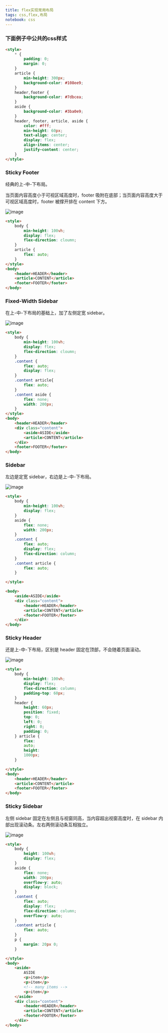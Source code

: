 ```yaml
---
title: flex实现常用布局
tags: css,flex,布局
notebook: css
---
```


### 下面例子中公共的css样式

```html
<style>
    * {
        padding: 0;
        margin: 0;
    }
    article {
        min-height: 300px;
        background-color: #108ee9;
    }
    header,footer {
        background-color: #7dbcea;
    }
    aside {
        background-color: #3ba0e9;
    }
    header, footer, article, aside {
        color: #fff;
        min-height: 60px;
        text-align: center;
        display: flex;
        align-items: center;
        justify-content: center;
    }
</style>
```

### Sticky Footer

经典的上-中-下布局。

当页面内容高度小于可视区域高度时，footer 吸附在底部；当页面内容高度大于可视区域高度时，footer 被撑开排在 content 下方。

![image](http://picabstract.preview.ftn.qq.com:8080/ftn_pic_abs_v2/277d4658883153d0f616f9aaf64eafdf30483761773d5ce79ac04e4c28244d23143f929d31e50b243747573e5aca9725?pictype=scale&from=30113&version=2.0.0.2&uin=406490508&fname=20171219-1.png&size=1024)

```html
<style>
    body {
        min-height: 100vh;
        display: flex;
        flex-direction: cloumn;
    }
    article {
        flex: auto;
    }
</style>
<body> 
    <header>HEADER</header> 
    <article>CONTENT</article> 
    <footer>FOOTER</footer> 
</body>

```

### Fixed-Width Sidebar

在上-中-下布局的基础上，加了左侧定宽 sidebar。

![image](http://picabstract.preview.ftn.qq.com:8080/ftn_pic_abs_v2/21d01862a752d1c204e2fe7644b4cc78af1dc830b53c6fd2c387d86a87e777fe112bfce66c102c275f98b9b61f1b5f26?pictype=scale&from=30113&version=2.0.0.2&uin=406490508&fname=20171219-2.png&size=1024)

```html
<style>
    body {
        min-height: 100vh;
        display: flex;
        flex-direction: cloumn;
    }
    .content {
        flex: auto;
        display: flex;
    }
    .content article{
        flex: auto;
    }
    .content aside {
        flex: none;
        width: 200px;
    }
</style>
<body> 
    <header>HEADER</header> 
    <div class="content"> 
        <aside>ASIDE</aside> 
        <article>CONTENT</article> 
    </div> 
    <footer>FOOTER</footer> 
</body>
```

### Sidebar

左边是定宽 sidebar，右边是上-中-下布局。

![image](http://picabstract.preview.ftn.qq.com:8080/ftn_pic_abs_v2/3508fda8ec06885b32d935f2706e5099c7b791ca88631113700d28680f0d7ab042cb5779f0a414b096d68ae66f4ba7a8?pictype=scale&from=30113&version=2.0.0.2&uin=406490508&fname=20171219-3.png&size=1024)

```html
<style>
    body { 
        min-height: 100vh; 
        display: flex; 
    } 
    aside { 
        flex: none; 
        width: 200px;
    } 
    .content { 
        flex: auto; 
        display: flex; 
        flex-direction: column; 
    } 
    .content article { 
        flex: auto; 
    }

</style>

<body> 
    <aside>ASIDE</aside> 
    <div class="content"> 
        <header>HEADER</header> 
        <article>CONTENT</article>
        <footer>FOOTER</footer> 
    </div> 
</body>

```

### Sticky Header

还是上-中-下布局，区别是 header 固定在顶部，不会随着页面滚动。

![image](http://picabstract.preview.ftn.qq.com:8080/ftn_pic_abs_v2/baaf00d3c48b7b056e76bd70efea1fb1c09186178baa73b023df48f64227df3c7d705e21b39b379e7cebc47918676ba2?pictype=scale&from=30113&version=2.0.0.2&uin=406490508&fname=20171219-4.png&size=1024)

```html
<style>
    body { 
        min-height: 100vh; 
        display: flex; 
        flex-direction: column; 
        padding-top: 60px; 
    } 
    header { 
        height: 60px; 
        position: fixed; 
        top: 0; 
        left: 0; 
        right: 0; 
        padding: 0; 
    } article { 
        flex: 
        auto; 
        height: 
        1000px; 
    }

</style>
<body> 
    <header>HEADER</header> 
    <article>CONTENT</article> 
    <footer>FOOTER</footer> 
</body>

```

### Sticky Sidebar

左侧 sidebar 固定在左侧且与视窗同高，当内容超出视窗高度时，在 sidebar 内部出现滚动条。左右两侧滚动条互相独立。

![image](http://picabstract.preview.ftn.qq.com:8080/ftn_pic_abs_v2/88e36eaa3fb0418f31615dac6a9163be67f8c2014bae8b17c7763c2c78bbfdcf61e17391663aea81a7ba045f81dbba88?pictype=scale&from=30113&version=2.0.0.2&uin=406490508&fname=20171219-5.png&size=1024)

```html
<style>
    body { 
        height: 100vh; 
        display: flex; 
    } 
    aside { 
        flex: none; 
        width: 200px; 
        overflow-y: auto; 
        display: block; 
    } 
    .content { 
        flex: auto; 
        display: flex; 
        flex-direction: column; 
        overflow-y: auto; 
    } 
    .content article { 
        flex: auto; 
    }
    p {
        margin: 20px 0; 
    }

</style>
<body> 
    <aside> 
        ASIDE 
        <p>item</p> 
        <p>item</p> 
        <!-- many items --> 
        <p>item</p> 
    </aside> 
    <div class="content"> 
        <header>HEADER</header> 
        <article>CONTENT</article> 
        <footer>FOOTER</footer> 
    </div> 
</body>

```
